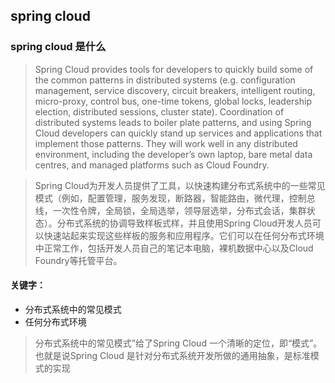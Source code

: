 ## spring cloud

### spring cloud 是什么

> Spring Cloud provides tools for developers to quickly build some of the
> common patterns in distributed systems (e.g. configuration management,
> service discovery, circuit breakers, intelligent routing, micro-proxy, control
> bus, one-time tokens, global locks, leadership election, distributed sessions,
> cluster state). Coordination of distributed systems leads to boiler plate
> patterns, and using Spring Cloud developers can quickly stand up services
> and applications that implement those patterns. They will work well in any
> distributed environment, including the developer’s own laptop, bare metal
> data centres, and managed platforms such as Cloud Foundry.

> Spring Cloud为开发人员提供了工具，以快速构建分布式系统中的一些常见模式（例如，配置管理，服务发现，断路器，智能路由，微代理，控制总线，一次性令牌，全局锁，全局选举，领导层选举，分布式会话，集群状态）。分布式系统的协调导致样板式样，并且使用Spring Cloud开发人员可以快速站起来实现这些样板的服务和应用程序。它们可以在任何分布式环境中正常工作，包括开发人员自己的笔记本电脑，裸机数据中心以及Cloud Foundry等托管平台。

#### 关键字：

- 分布式系统中的常见模式
- 任何分布式环境

> 分布式系统中的常见模式”给了Spring Cloud 一个清晰的定位，即“模式”。也就是说Spring Cloud 是针对分布式系统开发所做的通用抽象，是标准模式的实现